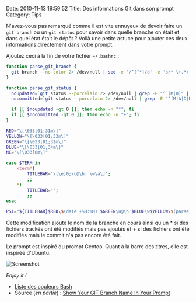 Date: 2010-11-13 19:59:52
Title: Des informations Git dans son prompt
Category: Tips

N'avez-vous pas remarqué comme il est vite ennuyeux de devoir faire un `git branch` ou un `git status` pour savoir dans quelle branche on était et dans quel état était le dépôt ? Voilà une petite astuce pour ajouter ces deux informations directement dans votre prompt.

Ajoutez ceci à la fin de votre fichier `~/.bashrc` :

``` bash
function parse_git_branch {
  git branch --no-color 2> /dev/null | sed -e '/^[^*]/d' -e 's/* \(.*\)/(\1)/'
}

function parse_git_status {
  noupdated=`git status --porcelain 2> /dev/null | grep -E "^ (M|D)" | wc -l`
  nocommitted=`git status --porcelain 2> /dev/null | grep -E "^(M|A|D|R|C)" | wc -l`

  if [[ $noupdated -gt 0 ]]; then echo -n "*"; fi
  if [[ $nocommitted -gt 0 ]]; then echo -n "+"; fi
}

RED="\[\033[01;31m\]"
YELLOW="\[\033[01;33m\]"
GREEN="\[\033[01;32m\]"
BLUE="\[\033[01;34m\]"
NC="\[\033[0m\]"

case $TERM in
    xterm*)
        TITLEBAR='\[\e]0;\u@\h: \w\a\]';
        ;;
    *)
        TITLEBAR="";
        ;;
esac

PS1="${TITLEBAR}$RED\$(date +%H:%M) $GREEN\u@\h $BLUE\w$YELLOW\$(parse_git_branch)\$(parse_git_status) $BLUE\$ $NC"
```

Cette modification ajoute le nom de la branche en cours ainsi qu'un * si des fichiers trackés ont été modifiés mais pas ajoutés et + si des fichiers ont été modifiés mais le commit n'a pas encore été fait.  

Le prompt est inspiré du prompt Gentoo. Quant à la barre des titres, elle est inspirée d'Ubuntu.

![Screenshot](/images/2010/11/Screenshot-55-1.png)

_Enjoy it !_

  * [Liste des couleurs Bash](https://wiki.archlinux.org/index.php/Color_Bash_Prompt#List_of_colors_for_prompt_and_Bash)
  * Source (_en partie_) : [Show Your GIT Branch Name In Your Prompt](http://www.jonmaddox.com/2008/03/13/show-your-git-branch-name-in-your-prompt/)
